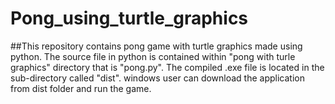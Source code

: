 # Pong_using_turtle_graphics
##This repository contains pong game with turtle graphics made using python.
The source file in python is contained within "pong with turle graphics" directory that is "pong.py".
The compiled .exe file is located in the sub-directory called "dist".
windows user can download the application from dist folder and run the game.
